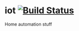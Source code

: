 # iot [![Build Status](https://travis-ci.org/amnonpaz/iot.svg?branch=master)](https://travis-ci.org/amnonpaz/iot)<br>
Home automation stuff
